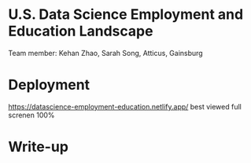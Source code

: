 # U.S. Data Science Employment and Education Landscape 
Team member: Kehan Zhao, Sarah Song, Atticus, Gainsburg

# Deployment 

https://datascience-employment-education.netlify.app/
best viewed full screnen 100%

# Write-up


